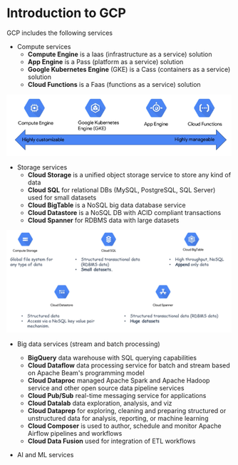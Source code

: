# Introduction to GCP

GCP includes the following services

- Compute services
  - **Compute Engine** is a Iaas (infrastructure as a service) solution
  - **App Engine** is a Pass (platform as a service) solution
  - **Google Kubernetes Engine** (GKE) is a Cass (containers as a service) solution
  - **Cloud Functions** is a Faas (functions as a service) solution

![](compute-services.png)

- Storage services
  - **Cloud Storage** is a unified object storage service to store any kind of data
  - **Cloud SQL** for relational DBs (MySQL, PostgreSQL, SQL Server) used for small datasets
  - **Cloud BigTable** is a NoSQL big data database service
  - **Cloud Datastore** is a NoSQL DB with ACID compliant transactions
  - **Cloud Spanner** for RDBMS data with large datasets 

![](storage-services.png)

- Big data services (stream and batch processing)
  - **BigQuery** data warehouse with SQL querying capabilities
  - **Cloud Dataflow** data processing service for batch and stream based on Apache Beam's programming model
  - **Cloud Dataproc** managed Apache Spark and Apache Hadoop service and other open source data pipeline services
  - **Cloud Pub/Sub** real-time messaging service for applications
  - **Cloud Datalab** data exploration, analysis, and viz
  - **Cloud Dataprep** for exploring, cleaning and preparing structured or unstructured data for analysis, reporting, or machine learning
  - **Cloud Composer** is used to author, schedule and monitor Apache Airflow pipelines and workflows
  - **Cloud Data Fusion** used for integration of ETL workflows

- AI and ML services
